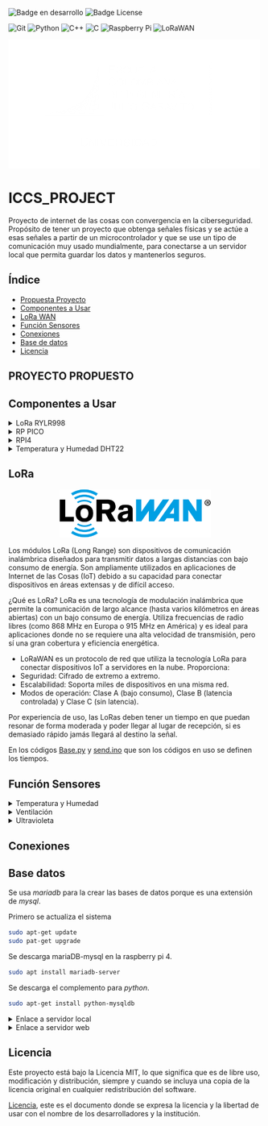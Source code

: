 ![Badge en desarrollo](https://img.shields.io/badge/STATUS-EN%20DESAROLLO-green) ![Badge License](https://img.shields.io/badge/License-MIT-yellow)

![Git](https://img.shields.io/badge/git-%23F05033.svg?style=for-the-badge&logo=git&logoColor=white) ![Python](https://img.shields.io/badge/python-3670A0?style=for-the-badge&logo=python&logoColor=ffdd54) ![C++](https://img.shields.io/badge/c++-%2300599C.svg?style=for-the-badge&logo=c%2B%2B&logoColor=white) ![C](https://img.shields.io/badge/c-%2300599C.svg?style=for-the-badge&logo=c&logoColor=white) ![Raspberry Pi](https://img.shields.io/badge/-Raspberry_Pi-C51A4A?style=for-the-badge&logo=Raspberry-Pi) ![LoRaWAN](https://img.shields.io/badge/LoRaWAN-blue?style=for-the-badge&logo=lorawan&logoColor=white)

[![Escuela Colombiana Ingenieros](Images/Logotipo_eci.png)](https://www.escuelaing.edu.co/)

# ICCS_PROJECT
Proyecto de internet de las cosas con convergencia en la ciberseguridad. Propósito de tener un proyecto que obtenga señales físicas y se actúe a esas señales a partir de un microcontrolador y que se use un tipo de comunicación muy usado mundialmente, para conectarse a un servidor local que permita guardar los datos y mantenerlos seguros.

## Índice
* [Propuesta Proyecto](#-PROYECTO-PROPUESTO)
* [Componentes a Usar](#componentes-a-usar)
* [LoRa WAN](#LoRa)
* [Función Sensores](#Función-Sensores)
* [Conexiones](#conexiones)
* [Base de datos](#base-datos-local)
* [Licencia](#licencia)


## PROYECTO PROPUESTO


## Componentes a Usar
<details>
<summary>LoRa RYLR998</summary>

### Modulo lora

[![LoRa](Images/rylr998.png)](https://www.amazon.com/-/es/M%C3%B3dulo-interfaz-RYLR998-certificaci%C3%B3n-antena/dp/B099RM1XMG)

Modulo lora que funciona por _UART_ siendo muy versátil y útil para microcontroladores simples. La forma en la que funciona este modulo es por comandos que el mismo fabricante recomienda usar y se pueden ver en el [manual](Documents/LoRa_AT_Command_RYLR998_RYLR498_EN.pdf).

Básicos comandos a usar:

>"AT" -> Verificación de conectividad
>
>"AT+ADDRESS=X" -> Indicar dirección 
>
>"AT+NETWORKID=Y" -> Indicar dirección de red
>
>"?" -> Al final de cualquier comando para verificar default

</details>

<details>
<summary> RP PICO </summary>

### Raspberry pi pico

[![PI PICO](Images/pi_pico.png)](https://www.raspberrypi.com/documentation/microcontrollers/pico-series.html#pico-1-family)

La **Raspberry Pi Pico** es una placa de desarrollo económica y versátil basada en el microcontrolador **RP2040**, diseñado por Raspberry Pi. Es ideal para proyectos de electrónica, IoT, robótica y más.

- **Procesador Dual-Core ARM Cortex-M0+** a 133 MHz.
- **264 KB de SRAM** integrada.
- **2 MB de memoria Flash** en la placa (en el modelo estándar).
- **DMA (Direct Memory Access)** para transferencias de datos eficientes.
- **26 pines GPIO** multifuncionales.
- Soporte para **PWM**, **I2C**, **SPI**, **UART** y **ADC**.
- **3 entradas analógicas** (12-bit ADC).
Voltaje de operación: **1.8V a 5.5V**.
- Conector **Micro-USB** para alimentación y programación.
- Modo de bajo consumo (**Sleep** y **Dormant**).
- Soporte nativo para **MicroPython** y **C/C++**

Pequeño ejemplo en micropython para encender y apagar progresivamente el led incluido en la tarjeta.
```python
import time
from machine import Pin, PWM

pwm = PWM(Pin(25))

pwm.freq(1000)

duty = 0
direction = 1
while True:
    duty += direction
    if duty > 255:
        duty = 255
        direction = -1
    elif duty < 0:
        duty = 0
        direction = 1
    pwm.duty_u16(duty * duty)
    time.sleep(0.001)
```
</details>

<details>
<summary> RPI4 </summary>

### Raspberry pi 4

[![RPI4](Images/pi4.png)](https://www.raspberrypi.com/products/raspberry-pi-4-model-b/specifications/)

La **Raspberry Pi 4** es una potente computadora de placa única (SBC) diseñada para una amplia gama de aplicaciones, desde proyectos educativos hasta servidores domésticos y sistemas embebidos. Es la versión más avanzada de la serie Raspberry Pi, con mejoras significativas en rendimiento y conectividad.

- **Procesador Broadcom BCM2711** con CPU Quad-Core ARM Cortex-A72 a **1.5 GHz**.
- Opciones de memoria RAM: **2 GB**, **4 GB** u **8 GB** (LPDDR4).
- Soporte para **microSD** (arranque del sistema operativo).
- **2 puertos USB 3.0** y **2 puertos USB 2.0** para dispositivos externos.
- Compatible con almacenamiento externo vía USB o SSD.
- **Doble banda Wi-Fi (2.4 GHz y 5 GHz)** y **Bluetooth 5.0**.
- **Gigabit Ethernet** para conexiones de red de alta velocidad.
- **2 puertos HDMI** (soporte para resoluciones de hasta **4K**).
- GPU **VideoCore VI** para aceleración gráfica y de video.
- Soporte para decodificación de video **4K H.265**.
- Salida dual HDMI para configuraciones de pantalla múltiple.
- **40 pines GPIO** compatibles con versiones anteriores.
- Soporte para **I2C**, **SPI**, **UART**, **PWM** y más.
- Voltaje de entrada: **5V** mediante conector **USB-C**.
- Consumo de energía optimizado para proyectos embebidos.

[Descripción pines python](https://gpiozero.readthedocs.io)

```python
from gpiozero import LED
from time import sleep

led = LED(17)  # Conectar un LED al pin GPIO 17

while True:
    led.on()   # Encender el LED
    sleep(1)   # Esperar 1 segundo
    led.off()  # Apagar el LED
    sleep(1)   # Esperar 1 segundo
```
</details>

<details>

<summary>Temperatura y Humedad DHT22</summary>

## DHT22

[![DHT22](Images/DHT22-Sensor-Pinout.png)](https://www.instructables.com/Raspberry-Pi-Pico-DHT22-AM2302-Temperature-Sensor-/)

El DHT22 es un sensor digital que mide la temperatura y la humedad relativa del ambiente. Es muy utilizado en proyectos de electrónica, IoT y automatización del hogar debido a su precisión y facilidad de uso.

Características Principales
Rango de medición de temperatura: -40°C a 80°C (±0.5°C de precisión).

Rango de medición de humedad: 0% a 100% (±2% de precisión).

Salida digital: Proporciona los datos en formato digital, lo que facilita su lectura con microcontroladores como Arduino, Raspberry Pi, ESP8266, etc.

Frecuencia de muestreo: Realiza una medición cada 2 segundos (no es recomendable leerlo más rápido).

Alimentación: Funciona con un voltaje de 3.3V a 5V.

Conexión: Tiene 3 o 4 pines (dependiendo del modelo):

VCC: Alimentación (3.3V o 5V).

GND: Conexión a tierra.

Data: Pin de comunicación digital (envía los datos al microcontrolador).

NC (opcional): Pin no conectado (no se usa).

</details>

## LoRa

<p align="center">
    <img src="Images/LoRaWAN_Logo.png" alt="LoRaWAN" width="300px">
</p>
 
Los módulos LoRa (Long Range) son dispositivos de comunicación inalámbrica diseñados para transmitir datos a largas distancias con bajo consumo de energía. Son ampliamente utilizados en aplicaciones de Internet de las Cosas (IoT) debido a su capacidad para conectar dispositivos en áreas extensas y de difícil acceso.

¿Qué es LoRa?
LoRa es una tecnología de modulación inalámbrica que permite la comunicación de largo alcance (hasta varios kilómetros en áreas abiertas) con un bajo consumo de energía. Utiliza frecuencias de radio libres (como 868 MHz en Europa o 915 MHz en América) y es ideal para aplicaciones donde no se requiere una alta velocidad de transmisión, pero sí una gran cobertura y eficiencia energética.

- LoRaWAN es un protocolo de red que utiliza la tecnología LoRa para conectar dispositivos IoT a servidores en la nube. Proporciona:
- Seguridad: Cifrado de extremo a extremo.
- Escalabilidad: Soporta miles de dispositivos en una misma red.
- Modos de operación: Clase A (bajo consumo), Clase B (latencia controlada) y Clase C (sin latencia).

Por experiencia de uso, las LoRas deben tener un tiempo en que puedan resonar de forma moderada y poder llegar al lugar de recepción, si es demasiado rápido jamás llegará al destino la señal.

En los códigos [Base.py](/ICCS_PROJECT/LoRa%20RYLR998/MicroPython/Base.py) y [send.ino](/ICCS_PROJECT/LoRa%20RYLR998/C_C++/send/send.ino) que son los códigos en uso se definen los tiempos.

## Función Sensores

<details>
<summary>Temperatura y Humedad</summary>

Temperaturas Promedio, Máxima y Mínima en un Invernadero
#### 1. Temperatura Promedio
Rango general: 18°C a 24°C.
Cultivos comunes:
- Hortalizas (tomate, pimiento, pepino): 20°C a 24°C.
- Frutas (fresas, melones): 18°C a 22°C.
- Plantas ornamentales: 18°C a 21°C.
#### 2. Temperatura Máxima
Rango general: 25°C a 30°C.
Consideraciones:
Temperaturas superiores a 30°C pueden causar estrés térmico en las plantas, reducir la fotosíntesis y afectar la polinización.
Es importante contar con sistemas de ventilación, sombreado o enfriamiento para evitar que la temperatura supere este umbral.
#### 3. Temperatura Mínima
Rango general: 12°C a 15°C.
Consideraciones:
Temperaturas inferiores a 10°C pueden ralentizar el crecimiento de las plantas y aumentar el riesgo de enfermedades.
En climas fríos, se utilizan sistemas de calefacción para mantener la temperatura dentro del rango óptimo.
#### 4. Recomendaciones para el Control de Temperatura
Monitoreo Constante:
Usa sensores de temperatura conectados a un sistema de monitoreo en tiempo real.
Ejemplo: Sensores DHT22 o DS18B20 conectados a un Arduino o Raspberry Pi.
Automatización:
Implementa sistemas automáticos para controlar la ventilación, calefacción y enfriamiento.
Ejemplo: Usa actuadores para abrir/cerrar ventanas o encender/apagar calefactores.
Rangos Específicos por Cultivo:
Ajusta los rangos de temperatura según las necesidades del cultivo y su etapa de crecimiento (germinación, crecimiento, floración, fructificación).
Alertas:
Configura alertas para notificar cuando la temperatura supere los rangos deseados.

#### 1. Humedad Promedio
Rango general: 50% a 70%.
Cultivos comunes:
- Hortalizas (tomate, pimiento, pepino): 60% - 70%.
- Frutas (fresas, melones): 50% - 60%.
- Plantas ornamentales: 50% - 70%.
#### 2. Humedad Máxima
Rango general: 70% a 80%.
Humedades superiores a 80% aumentan el riesgo de enfermedades fúngicas (como mildiu u oídio) y reducen la transpiración de las plantas.
Es importante contar con sistemas de ventilación o deshumidificación para evitar humedades excesivas.
#### 3. Humedad Mínima
Rango general: 40% a 50%.
Humedades inferiores a 40% pueden causar estrés hídrico en las plantas, reducir la fotosíntesis y aumentar la transpiración.
</details>

<details>
<summary>Ventilación</summary>

#### 1. Tasa de Renovación de Aire (Promedio)
Rango general: 20 a 30 renovaciones de aire por hora.
Descripción:
Esto significa que el volumen total de aire dentro del invernadero debe ser reemplazado entre 20 y 30 veces cada hora.
Este valor es un promedio y puede variar según el tamaño del invernadero, el tipo de cultivo y las condiciones climáticas externas.
#### 2. Velocidad del Aire (Mínimo y Máximo)
Velocidad mínima: 0.1 a 0.3 m/s.
Una velocidad demasiado baja puede generar zonas de aire estancado, lo que aumenta el riesgo de enfermedades y desuniformidad en el crecimiento de las plantas.
Velocidad máxima: 0.5 a 1.0 m/s.
Una velocidad demasiado alta puede causar estrés mecánico en las plantas y aumentar la transpiración, lo que lleva a un mayor consumo de agua.
#### 3. Apertura de Ventanas (Mínimo y Máximo)
Apertura mínima: 10% a 20% del área total del techo o laterales.
Esto permite una ventilación básica para evitar el sobrecalentamiento y la acumulación de humedad.
Apertura máxima: 50% a 70% del área total del techo o laterales.
En días calurosos o con alta radiación solar, se recomienda abrir las ventanas al máximo para permitir una ventilación adecuada.
Factores que Influyen en la Ventilación
Tamaño del Invernadero:
Invernaderos más grandes requieren sistemas de ventilación más potentes o un mayor número de ventanas.
Tipo de Cultivo:
Algunos cultivos son más sensibles a las corrientes de aire (por ejemplo, las hortalizas de hoja), mientras que otros toleran velocidades más altas (por ejemplo, los tomates).
Clima Externo:
En climas cálidos y húmedos, se necesita una mayor ventilación para reducir la temperatura y la humedad.
En climas fríos, la ventilación debe ser controlada para evitar pérdidas de calor.
Sistemas de Ventilación:
Ventilación natural: Utiliza ventanas laterales y cenitales que se abren y cierran automáticamente.
Ventilación forzada: Usa ventiladores eléctricos para mover el aire.
#### 4. Recomendaciones para una Ventilación Eficiente
Ventilación Natural:
Instala ventanas laterales y cenitales que permitan la entrada y salida de aire.
Asegúrate de que las ventanas estén distribuidas uniformemente para evitar zonas de aire estancado.
Ventilación Forzada:
Usa ventiladores para mover el aire cuando la ventilación natural no sea suficiente.
Coloca los ventiladores estratégicamente para crear un flujo de aire uniforme.
Control Automático:
Usa sensores de temperatura y humedad para automatizar la apertura y cierre de ventanas o el encendido de ventiladores.
Ejemplo: Si la temperatura supera los 28°C, abre las ventanas al 50%.
Sombreado:
Combina la ventilación con sistemas de sombreado (mallas o pinturas reflectantes) para reducir la carga térmica.
</details>

<details>
<summary>Ultravioleta</summary>

</details>


## Conexiones


## Base datos

Se usa _mariadb_ para la crear las bases de datos porque es una extensión de _mysql_.

Primero se actualiza el sistema
```bash
sudo apt-get update
sudo pat-get upgrade
```

Se descarga mariaDB-mysql en la raspberry pi 4.
```bash
sudo apt install mariadb-server 
```

Se descarga el complemento para _python_.
```bash
sudo apt-get install python-mysqldb
```

<details>
<summary>Enlace a servidor local</summary>

Ingresamos al host de mysql.
```bash
sudo mysql -u root
```
Creamos la base de datos del ***Invernadero***
```SQL
CREATE DATABASE Invernadero;
```
Nos adentramos en la base de datos
```SQL
USE Invernadero;
```
Creamos la tabla DHT22
```SQL
CREATE TABLE DHT22 (time TIMESTAMP, Temperatura FLOAT, Humedad FLOAT);
```
Ahora es mostrar la tabla
```SQL
DESCRIBE DHT22;
```
Ahora, se crea el usuario host
```SQL
CREATE USER 'RPI4'@'localhost' IDENTIFIED BY 'raspberry4';
```
Se otorgan permisos
```SQL
GRANT ALL PRIVILEGES ON *.* TO 'RPI4'@'localhost';
```
Para ver las bases de datos se usa:
```SQL
SHOW DATABASES;
SHOW TABLES;
```
Y para conectar la base de datos al sistema con python
```Python
name_db = MYSQLdb.connect(host="localhost",user="RPI4",passwd="1234567890",db="Invernadero") #conexión con MYSQL/MariaDB 
cursor = db.cursor() # crear cursor

cursor.execute(f"INSERT INTO Data (Temperatura, Humedad) VALUES ({temp}, {hum})") # ingresar datos
db.commit() # 
```
Para verificar lo que ha pasado en la base de datos se va a SQL
```SQL
SELECT * FROM DHT22;
```

Ahora, para poder hacer control sin necesidad de verificar la base en mysql, se puede usar una erramienta que nos permite conectar la dirección ip para abrirla en el navegador con el mismo router.
[Nginx](https://nginx.org/en/)

```bash
sudo apt install nginx
```
Con esto hecho, solo se debe ingresar al terminal

```bash
ifconfig
```
Y se mostraran las configuraciones de ip de internet y bluetooth de la raspberry, ahí solo nos interesa ip4 no ip6, con este ip4 se ingresa tal cual el número al buscador y se visualiza un html que modificaremos.

</details>

<details>
<summary>Enlace a servidor web</summary>

</details>

## Licencia

Este proyecto está bajo la Licencia MIT, lo que significa que es de libre uso, modificación y distribución, siempre y cuando se incluya una copia de la licencia original en cualquier redistribución del software.

[Licencia](/LICENSE), este es el documento donde se expresa la licencia y la libertad de usar con el nombre de los desarrolladores y la institución.

